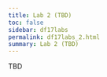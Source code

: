 ```yaml
---
title: Lab 2 (TBD)
toc: false
sidebar: df17labs
permalink: df17labs_2.html
summary: Lab 2 (TBD)
---
```

TBD
